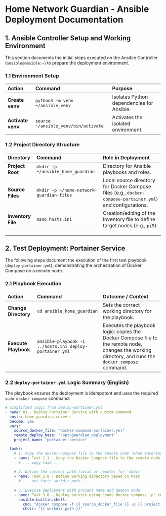 # Home Network Guardian - Ansible Deployment Documentation

## 1. Ansible Controller Setup and Working Environment

This section documents the initial steps executed on the Ansible Controller (`ansible@ansible:~`) to prepare the deployment environment.

### 1.1 Environment Setup

| Action | Command | Purpose |
| :--- | :--- | :--- |
| **Create venv** | `python3 -m venv ~/ansible_venv` | Isolates Python dependencies for Ansible. |
| **Activate venv** | `source ~/ansible_venv/bin/activate` | Activates the isolated environment. |

### 1.2 Project Directory Structure

| Directory | Command | Role in Deployment |
| :--- | :--- | :--- |
| **Project Root** | `mkdir -p ~/ansible_home_guardian` | Directory for Ansible playbooks and roles. |
| **Source Files** | `mkdir -p ~/home-network-guardian-files` | Local source directory for Docker Compose files (e.g., `docker-compose-portainer.yml`) and configurations. |
| **Inventory File** | `nano hosts.ini` | Creation/editing of the Inventory file to define target nodes (e.g., `pi5`). |

---

## 2. Test Deployment: Portainer Service

The following steps document the execution of the first test playbook (`deploy-portainer.yml`), demonstrating the orchestration of Docker Compose on a remote node.

### 2.1 Playbook Execution

| Action | Command | Outcome / Context |
| :--- | :--- | :--- |
| **Change Directory** | `cd ansible_home_guardian` | Sets the correct working directory for the playbook. |
| **Execute Playbook** | `ansible-playbook -i ../hosts.ini deploy-portainer.yml` | Executes the playbook logic: copies the Docker Compose file to the remote node, changes the working directory, and runs the `docker compose` command. |

### 2.2 `deploy-portainer.yml` Logic Summary (English)

The playbook ensures the deployment is idempotent and uses the required `sudo docker compose` command:

```yaml
# Simplified logic from deploy-portainer.yml
- name: 01 - Deploy Portainer Service with custom command
  hosts: home_guardian_servers
  become: yes 
  vars:
    source_docker_file: "docker-compose-portainer.yml"
    remote_deploy_base: "/opt/guardian_deployment"
    project_name: "portainer-service"

  tasks:
    # 1. Copy the docker-compose file to the remote node (when inventory_hostname != 'pi4b')
    - name: Task 1.1 - Copy the Docker Compose file to the remote node (RPi 5)
      # ... copy task ...
      
    # 2. Define the correct path (local or remote) for 'chdir'
    - name: Task 2.0 - Define working directory based on host
      # ... set_fact: workdir_path ...
      
    # 3. Execute deployment with project name and daemon mode
    - name: Task 3.0 - Deploy service using 'sudo docker compose -p' command
      ansible.builtin.shell:
        cmd: "docker compose -f {{ source_docker_file }} -p {{ project_name }} up -d"
        chdir: "{{ workdir_path }}"